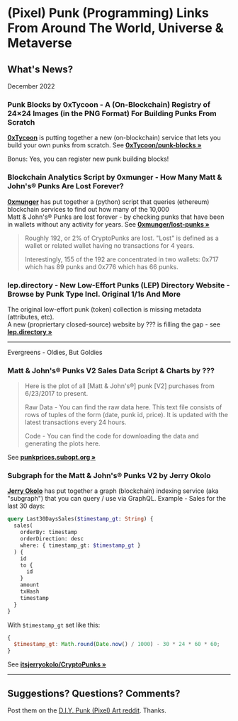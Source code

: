 # (Pixel) Punk (Programming) Links From Around The World, Universe & Metaverse 

## What's News?

December 2022

### Punk Blocks by 0xTycoon  - A (On-Blockchain) Registry of 24×24 Images (in the PNG Format) For Building Punks From Scratch

[**0xTycoon**](https://github.com/0xTycoon) is putting together a new (on-blockchain) service
that lets you build your own punks from scratch.
See [**0xTycoon/punk-blocks »**](https://github.com/0xTycoon/punk-blocks)

Bonus: Yes, you can register new punk building blocks!


### Blockchain Analytics Script by 0xmunger - How Many Matt & John's® Punks Are Lost Forever? 

[**0xmunger**](https://github.com/0xmunger) has put together a (python) script 
that queries  (ethereum) blockchain services to find out how many of the 10,000  
Matt & John's® Punks are lost forever - by checking punks that have been in wallets without
any activity for years.  See [**0xmunger/lost-punks »**](https://github.com/0xmunger/lost-punks)

> Roughly 192, or 2% of CryptoPunks are lost. "Lost" is defined as a wallet 
> or related wallet having no transactions for 4 years.
>
> Interestingly, 155 of the 192 are concentrated in two wallets: 
> 0x717 which has 89 punks and 0x776 which has 66 punks.



### lep.directory - New Low-Effort Punks (LEP) Directory Website - Browse by Punk Type Incl. Original 1/1s And More

The original low-effort punk (token) collection is missing metadata (attributes, etc).  
A new (propriertary closed-source) website by ??? is filling the gap - see [**lep.directory »**](https://lep.directory/)






---

Evergreens - Oldies, But Goldies

### Matt & John's® Punks V2 Sales Data Script & Charts by ???


> Here is the plot of all [Matt & John's®] punk [V2] purchases from 6/23/2017 to present.
>
> Raw Data - You can find the raw data here. 
> This text file consists of rows of tuples of the form (date, punk id, price). It is updated with the latest transactions every 24 hours.
>
> Code - You can find the code for downloading the data and generating the plots here.

See [**punkprices.subopt.org »**](http://punkprices.subopt.org/)


### Subgraph for the Matt & John's® Punks V2 by Jerry Okolo

[**Jerry Okolo**](https://github.com/itsjerryokolo)  has put together a graph (blockchain) indexing 
service (aka "subgraph") that you can query / use via GraphQL. Example - Sales for the last 30 days:

```graphql
query Last30DaysSales($timestamp_gt: String) {
  sales(
    orderBy: timestamp
    orderDirection: desc
    where: { timestamp_gt: $timestamp_gt }
  ) {
    id
    to {
      id
    }
    amount
    txHash
    timestamp
  }
}
```

With `$timestamp_gt` set like this:

```javascript
{
  $timestamp_gt: Math.round(Date.now() / 1000) - 30 * 24 * 60 * 60;
}
```


See [**itsjerryokolo/CryptoPunks »**](https://github.com/itsjerryokolo/CryptoPunks)
 

---

## Suggestions? Questions? Comments? 

Post them on the [D.I.Y. Punk (Pixel) Art reddit](https://old.reddit.com/r/DIYPunkArt). Thanks.
